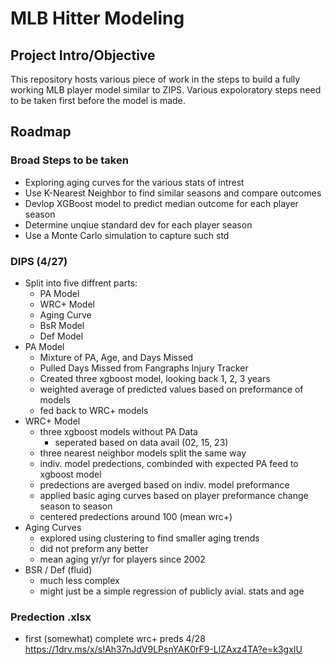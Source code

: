 # MLB Hitter Modeling

## Project Intro/Objective

This repository hosts various piece of work in the steps to build a fully working MLB player model similar to ZIPS. Various expoloratory steps need to be taken first before the model is made.

## Roadmap

### Broad Steps to be taken

- Exploring aging curves for the various stats of intrest
- Use K-Nearest Neighbor to find similar seasons and compare outcomes
- Devlop XGBoost model to predict median outcome for each player season
- Determine unqiue standard dev for each player season
- Use a Monte Carlo simulation to capture such std

### DIPS (4/27)

- Split into five diffrent parts:
  - PA Model
  - WRC+ Model
  - Aging Curve
  - BsR Model
  - Def Model
- PA Model
  - Mixture of PA, Age, and Days Missed
  - Pulled Days Missed from Fangraphs Injury Tracker
  - Created three xgboost model, looking back 1, 2, 3 years
  - weighted average of predicted values based on preformance of models
  - fed back to WRC+ models
- WRC+ Model
  - three xgboost models without PA Data
    - seperated based on data avail (02, 15, 23)
  - three nearest neighbor models split the same way
  - indiv. model predections, combinded with expected PA feed to xgboost model
  - predections are averged based on indiv. model preformance
  - applied basic aging curves based on player preformance change season to season
  - centered predections around 100 (mean wrc+)
- Aging Curves
  - explored using clustering to find smaller aging trends
  - did not preform any better
  - mean aging yr/yr for players since 2002
- BSR / Def (fluid)
  - much less complex
  - might just be a simple regression of publicly avial. stats and age

### Predection .xlsx

- first (somewhat) complete wrc+ preds 4/28 <https://1drv.ms/x/s!Ah37nJdV9LPsnYAK0rF9-LlZAxz4TA?e=k3gxIU>
